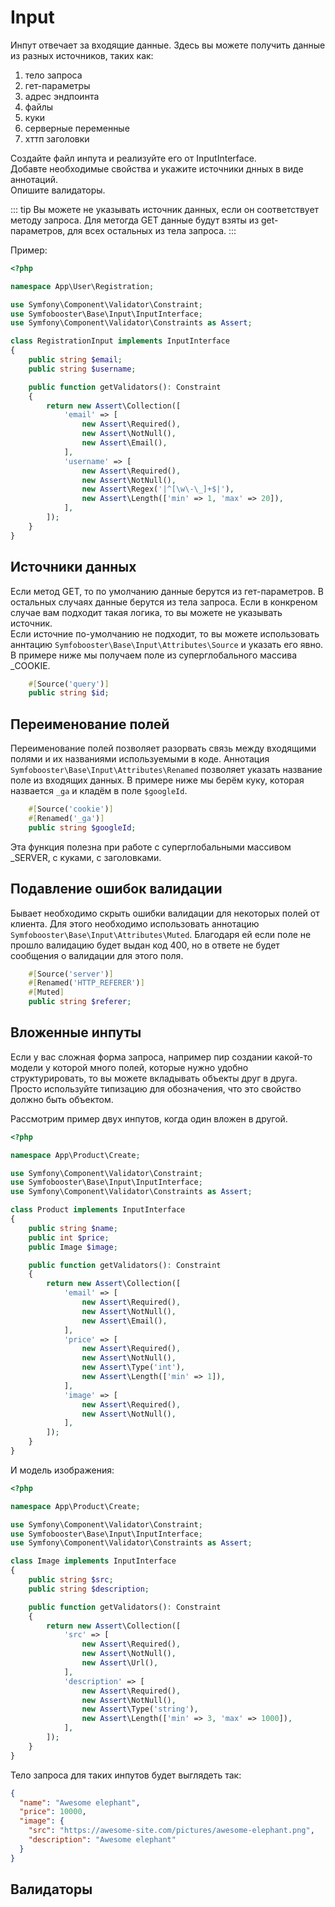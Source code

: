 # Input

Инпут отвечает за входящие данные. Здесь вы можете получить данные из разных источников, таких как:
1. тело запроса
1. гет-параметры
2. адрес эндпоинта
1. файлы
1. куки
1. серверные переменные
1. хттп заголовки

Создайте файл инпута и реализуйте его от InputInterface.  
Добавте необходимые свойства и укажите источники днных в виде аннотаций.  
Опишите валидаторы.

::: tip
Вы можете не указывать источник данных, если он соответствует методу запроса. Для метогда GET данные будут взяты
из get-параметров, для всех остальных из тела запроса.
:::

Пример:

```php
<?php

namespace App\User\Registration;

use Symfony\Component\Validator\Constraint;
use Symfobooster\Base\Input\InputInterface;
use Symfony\Component\Validator\Constraints as Assert;

class RegistrationInput implements InputInterface
{
    public string $email;
    public string $username;

    public function getValidators(): Constraint
    {
        return new Assert\Collection([
            'email' => [
                new Assert\Required(),
                new Assert\NotNull(),
                new Assert\Email(),
            ],
            'username' => [
                new Assert\Required(),
                new Assert\NotNull(),
                new Assert\Regex('|^[\w\-\_]+$|'),
                new Assert\Length(['min' => 1, 'max' => 20]),
            ],
        ]);
    }
}
```

## Источники данных
Если метод GET, то по умолчанию данные берутся из гет-параметров. В остальных случаях данные берутся из тела запроса.
Если в конкреном случае вам подходит такая логика, то вы можете не указывать источник.  
Если источние по-умолчанию не подходит, то вы можете использовать аннтацию `Symfobooster\Base\Input\Attributes\Source` и указать его явно.
В примере ниже мы получаем поле из суперглобального массива _COOKIE.
```php
    #[Source('query')]
    public string $id;
```

## Переименование полей
Переименование полей позволяет разорвать связь между входящими полями и их названиями используемыми в коде.
Аннотация `Symfobooster\Base\Input\Attributes\Renamed` позволяет указать название поле из входящих данных.
В примере ниже мы берём куку, которая назвается `_ga` и кладём в поле `$googleId`.
```php 
    #[Source('cookie')]
    #[Renamed('_ga')]
    public string $googleId;
```
Эта функция полезна при работе с суперглобальными массивом _SERVER, с куками, с заголовками.

## Подавление ошибок валидации
Бывает необходимо скрыть ошибки валидации для некоторых полей от клиента. Для этого необходимо использовать аннотацию `Symfobooster\Base\Input\Attributes\Muted`.
Благодаря ей если поле не прошло валидацию будет выдан код 400, но в ответе не будет сообщения о валидации для этого поля.
```php 
    #[Source('server')]
    #[Renamed('HTTP_REFERER')]
    #[Muted]
    public string $referer;
```

## Вложенные инпуты

Если у вас сложная форма запроса, например пир создании какой-то модели у которой много полей, которые нужно удобно структурировать,
то вы можете вкладывать объекты друг в друга. Просто используйте типизацию для обозначения, что это свойство должно быть объектом.

Рассмотрим пример двух инпутов, когда один вложен в другой.

```php
<?php

namespace App\Product\Create;

use Symfony\Component\Validator\Constraint;
use Symfobooster\Base\Input\InputInterface;
use Symfony\Component\Validator\Constraints as Assert;

class Product implements InputInterface
{
    public string $name;
    public int $price;
    public Image $image;

    public function getValidators(): Constraint
    {
        return new Assert\Collection([
            'email' => [
                new Assert\Required(),
                new Assert\NotNull(),
                new Assert\Email(),
            ],
            'price' => [
                new Assert\Required(),
                new Assert\NotNull(),
                new Assert\Type('int'),
                new Assert\Length(['min' => 1]),
            ],
            'image' => [
                new Assert\Required(),
                new Assert\NotNull(),
            ],
        ]);
    }
}
```

И модель изображения:
```php
<?php

namespace App\Product\Create;

use Symfony\Component\Validator\Constraint;
use Symfobooster\Base\Input\InputInterface;
use Symfony\Component\Validator\Constraints as Assert;

class Image implements InputInterface
{
    public string $src;
    public string $description;

    public function getValidators(): Constraint
    {
        return new Assert\Collection([
            'src' => [
                new Assert\Required(),
                new Assert\NotNull(),
                new Assert\Url(),
            ],
            'description' => [
                new Assert\Required(),
                new Assert\NotNull(),
                new Assert\Type('string'),
                new Assert\Length(['min' => 3, 'max' => 1000]),
            ],
        ]);
    }
}
```

Тело запроса для таких инпутов будет выглядеть так:
```json
{
  "name": "Awesome elephant",
  "price": 10000,
  "image": {
    "src": "https://awesome-site.com/pictures/awesome-elephant.png",
    "description": "Awesome elephant"
  }
}
```

## Валидаторы
